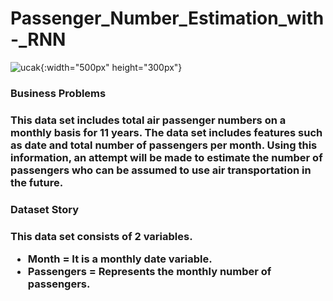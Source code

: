 # Passenger_Number_Estimation_with-_RNN


![ucak](https://github.com/Merttcoskun/Passenger_Number_Estimation_with_RNN/assets/111244707/08bbc73b-2493-4785-a8f4-8dfb24af0103){:width="500px" height="300px"}

<h3> Business Problems <h3>

This data set includes total air passenger numbers on a monthly basis for 11 years. The data set includes features such as date and total number of passengers per month. Using this information, an attempt will be made to estimate the number of passengers who can be assumed to use air transportation in the future.


<h3> Dataset Story <h3>

This data set consists of 2 variables.
- Month = It is a monthly date variable.
- Passengers = Represents the monthly number of passengers.
